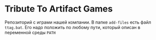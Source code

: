 # Tribute To Artifact Games
Репозиторий с играми нашей компании. В папке `add-files` есть файл `ttag.bat`. Его надо положить по любому пути, который описан в переменной среды `PATH`
